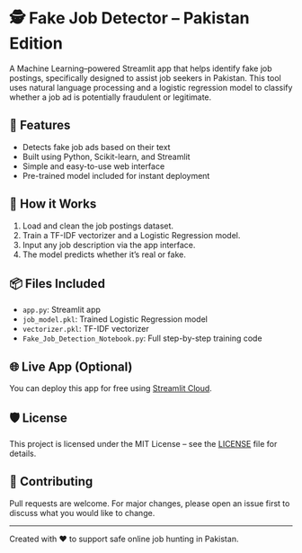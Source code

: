 
# 🕵️ Fake Job Detector – Pakistan Edition

A Machine Learning–powered Streamlit app that helps identify fake job postings, specifically designed to assist job seekers in Pakistan. This tool uses natural language processing and a logistic regression model to classify whether a job ad is potentially fraudulent or legitimate.

## 🚀 Features

- Detects fake job ads based on their text
- Built using Python, Scikit-learn, and Streamlit
- Simple and easy-to-use web interface
- Pre-trained model included for instant deployment

## 🧠 How it Works

1. Load and clean the job postings dataset.
2. Train a TF-IDF vectorizer and a Logistic Regression model.
3. Input any job description via the app interface.
4. The model predicts whether it’s real or fake.

## 📦 Files Included

- `app.py`: Streamlit app
- `job_model.pkl`: Trained Logistic Regression model
- `vectorizer.pkl`: TF-IDF vectorizer
- `Fake_Job_Detection_Notebook.py`: Full step-by-step training code

## 🌐 Live App (Optional)

You can deploy this app for free using [Streamlit Cloud](https://streamlit.io/cloud).

## 🛡 License

This project is licensed under the MIT License – see the [LICENSE](LICENSE) file for details.

## 🤝 Contributing

Pull requests are welcome. For major changes, please open an issue first to discuss what you would like to change.

---

Created with ❤️ to support safe online job hunting in Pakistan.
